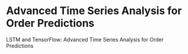 # Advanced Time Series Analysis for Order Predictions
 LSTM and TensorFlow: Advanced Time Series Analysis for Order Predictions
